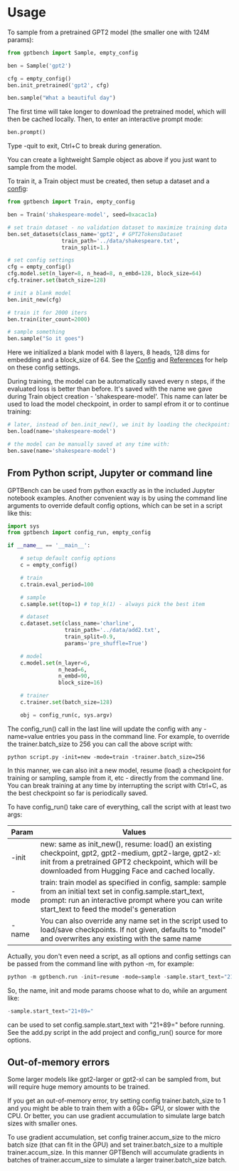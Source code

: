 # Usage

To sample from a pretrained GPT2 model (the smaller one with 124M params):

```python
from gptbench import Sample, empty_config

ben = Sample('gpt2')

cfg = empty_config()
ben.init_pretrained('gpt2', cfg)

ben.sample("What a beautiful day")
```

The first time will take longer to download the pretrained model, which will then be cached locally.
Then, to enter an interactive prompt mode:

```python
ben.prompt()
```

Type -quit to exit, Ctrl+C to break during generation.


You can create a lightweight Sample object as above if you just want to sample from the model. 

To train it, a Train object must be created, then setup a dataset and a [config](config.md):

```python
from gptbench import Train, empty_config

ben = Train('shakespeare-model', seed=0xacac1a)

# set train dataset - no validation dataset to maximize training data
ben.set_datasets(class_name='gpt2', # GPT2TokensDataset
                 train_path='../data/shakespeare.txt', 
                 train_split=1.) 

# set config settings
cfg = empty_config()
cfg.model.set(n_layer=8, n_head=8, n_embd=128, block_size=64)
cfg.trainer.set(batch_size=128)

# init a blank model
ben.init_new(cfg)

# train it for 2000 iters
ben.train(iter_count=2000)

# sample something
ben.sample("So it goes")
```

Here we initialized a blank model with 8 layers, 8 heads, 128 dims for embedding and a block_size of 64. See the [Config](config.md) and [References](README.md#references) for help on these config settings.

During training, the model can be automatically saved every n steps, if the evaluated loss is better than before. It's saved with the name we gave during Train object creation - 'shakespeare-model'. This name can later be used to load the model checkpoint, in order to sampl efrom it or to continue training:

```python
# later, instead of ben.init_new(), we init by loading the checkpoint:
ben.load(name='shakespeare-model')

# the model can be manually saved at any time with:
ben.save(name='shakespeare-model')
```


## From Python script, Jupyter or command line

GPTBench can be used from python exactly as in the included Jupyter notebook examples. Another convenient way is by using the command line arguments to override default config options, which can be set in a script like this:

```python
import sys
from gptbench import config_run, empty_config

if __name__ == '__main__':

    # setup default config options
    c = empty_config()

    # train
    c.train.eval_period=100

    # sample
    c.sample.set(top=1) # top_k(1) - always pick the best item

    # dataset
    c.dataset.set(class_name='charline',
                  train_path='../data/add2.txt', 
                  train_split=0.9,
                  params='pre_shuffle=True')

    # model
    c.model.set(n_layer=6, 
                n_head=6, 
                n_embd=90, 
                block_size=16)

    # trainer
    c.trainer.set(batch_size=128)

    obj = config_run(c, sys.argv)
```

The config_run() call in the last line will update the config with any -name=value entries you pass in the command line. For example, to override the trainer.batch_size to 256 you can call the above script with:

```
python script.py -init=new -mode=train -trainer.batch_size=256
```

In this manner, we can also init a new model, resume (load) a checkpoint for training or sampling, sample from it, etc - directly from the command line. You can break training at any time by interrupting the script with Ctrl+C, as the best checkpoint so far is periodically saved.

To have config_run() take care of everything, call the script with at least two args:

|Param|Values|
|-----|------|
|-init|new: same as init_new(), resume: load() an existing checkpoint, gpt2, gpt2-medium, gpt2-large, gpt2-xl: init from a pretrained GPT2 checkpoint, which will be downloaded from Hugging Face and cached locally.
|-mode|train: train model as specified in config, sample: sample from an initial text set in config.sample.start_text, prompt: run an interactive prompt where you can write start_text to feed the model's generation
|-name|You can also override any name set in the script used to load/save checkpoints. If not given, defaults to "model" and overwrites any existing with the same name|


Actually, you don't even need a script, as all options and config settings can be passed from the command line with python -m, for example:
```python
python -m gptbench.run -init=resume -mode=sample -sample.start_text="21+89="
```

So, the name, init and mode params choose what to do, while an argument like:
```python
-sample.start_text="21+89="
```

can be used to set config.sample.start_text with "21+89=" before running. See the add.py script in the add project and config_run() source for more options.




## Out-of-memory errors

Some larger models like gpt2-larger or gpt2-xl can be sampled from, but will require huge memory amounts to be trained.

If you get an out-of-memory error, try setting config trainer.batch_size to 1 and you might be able to train them with a 6Gb+ GPU, or slower with the CPU. Or better, you can use gradient accumulation to simulate large batch sizes with smaller ones.

To use gradient accumulation, set config trainer.accum_size to the micro batch size (that can fit in the GPU) and set trainer.batch_size to a multiple trainer.accum_size. In this manner GPTBench will accumulate gradients in batches of trainer.accum_size to simulate a larger trainer.batch_size batch.

